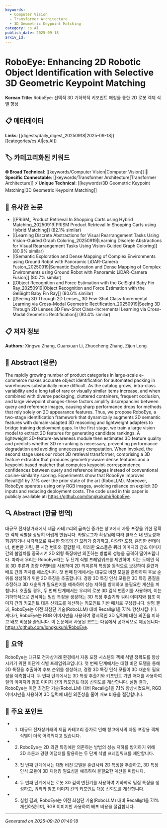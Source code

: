 ```yaml
---
keywords:
  - Computer Vision
  - Transformer Architecture
  - 3D Geometric Keypoint Matching
category: cs.AI
publish_date: 2025-09-18
arxiv_id:
---
```


<!-- KEYWORD_LINKING_METADATA:
{
  "processed_timestamp": "2025-09-22 22:12:38.670813",
  "vocabulary_version": "1.0",
  "selected_keywords": [
    "Computer Vision",
    "Transformer Architecture",
    "3D Geometric Keypoint Matching"
  ],
  "rejected_keywords": [
    "Vision Transformers",
    "3D Feature Extractor"
  ],
  "similarity_scores": {
    "Computer Vision": 0.85,
    "Transformer Architecture": 0.82,
    "3D Geometric Keypoint Matching": 0.78
  },
  "extraction_method": "AI_prompt_based",
  "budget_applied": true
}
-->

# RoboEye: Enhancing 2D Robotic Object Identification with Selective 3D Geometric Keypoint Matching

**Korean Title:** RoboEye: 선택적 3D 기하학적 키포인트 매칭을 통한 2D 로봇 객체 식별 향상

## 📋 메타데이터

**Links**: [[digests/daily_digest_20250918|2025-09-18]]       [[categories/cs.AI|cs.AI]]

## 🏷️ 카테고리화된 키워드
**🌐 Broad Technical**: [[keywords/Computer Vision|Computer Vision]]
**🔗 Specific Connectable**: [[keywords/Transformer Architecture|Transformer Architecture]]
**⚡ Unique Technical**: [[keywords/3D Geometric Keypoint Matching|3D Geometric Keypoint Matching]]

## 🔗 유사한 논문
- [[PRISM_ Product Retrieval In Shopping Carts using Hybrid Matching_20250919|PRISM Product Retrieval In Shopping Carts using Hybrid Matching]] (82.1% similar)
- [[Learning Discrete Abstractions for Visual Rearrangement Tasks Using Vision-Guided Graph Coloring_20250919|Learning Discrete Abstractions for Visual Rearrangement Tasks Using Vision-Guided Graph Coloring]] (80.9% similar)
- [[Semantic Exploration and Dense Mapping of Complex Environments using Ground Robot with Panoramic LiDAR-Camera Fusion_20250919|Semantic Exploration and Dense Mapping of Complex Environments using Ground Robot with Panoramic LiDAR-Camera Fusion]] (80.7% similar)
- [[Object Recognition and Force Estimation with the GelSight Baby Fin Ray_20250919|Object Recognition and Force Estimation with the GelSight Baby Fin Ray]] (80.6% similar)
- [[Seeing 3D Through 2D Lenses_ 3D Few-Shot Class-Incremental Learning via Cross-Modal Geometric Rectification_20250919|Seeing 3D Through 2D Lenses 3D Few-Shot Class-Incremental Learning via Cross-Modal Geometric Rectification]] (80.4% similar)

## 📋 저자 정보

**Authors:** Xingwu Zhang, Guanxuan Li, Zhuocheng Zhang, Zijun Long

## 📄 Abstract (원문)

The rapidly growing number of product categories in large-scale e-commerce
makes accurate object identification for automated packing in warehouses
substantially more difficult. As the catalog grows, intra-class variability and
a long tail of rare or visually similar items increase, and when combined with
diverse packaging, cluttered containers, frequent occlusion, and large
viewpoint changes-these factors amplify discrepancies between query and
reference images, causing sharp performance drops for methods that rely solely
on 2D appearance features. Thus, we propose RoboEye, a two-stage identification
framework that dynamically augments 2D semantic features with domain-adapted 3D
reasoning and lightweight adapters to bridge training deployment gaps. In the
first stage, we train a large vision model to extract 2D features for
generating candidate rankings. A lightweight 3D-feature-awareness module then
estimates 3D feature quality and predicts whether 3D re-ranking is necessary,
preventing performance degradation and avoiding unnecessary computation. When
invoked, the second stage uses our robot 3D retrieval transformer, comprising a
3D feature extractor that produces geometry-aware dense features and a
keypoint-based matcher that computes keypoint-correspondence confidences
between query and reference images instead of conventional cosine-similarity
scoring. Experiments show that RoboEye improves Recall@1 by 7.1% over the prior
state of the art (RoboLLM). Moreover, RoboEye operates using only RGB images,
avoiding reliance on explicit 3D inputs and reducing deployment costs. The code
used in this paper is publicly available at:
https://github.com/longkukuhi/RoboEye.

## 🔍 Abstract (한글 번역)

대규모 전자상거래에서 제품 카테고리의 급속한 증가는 창고에서 자동 포장을 위한 정확한 객체 식별을 상당히 어렵게 만듭니다. 카탈로그가 확장됨에 따라 클래스 내 변동성과 희귀하거나 시각적으로 유사한 항목의 긴 꼬리가 증가하고, 다양한 포장, 혼잡한 컨테이너, 빈번한 가림, 큰 시점 변화와 결합될 때, 이러한 요소들은 쿼리 이미지와 참조 이미지 간의 불일치를 증폭시켜 2D 외형 특징에만 의존하는 방법의 성능을 급격히 떨어뜨립니다. 따라서 우리는 RoboEye라는 두 단계 식별 프레임워크를 제안하며, 이는 도메인 적응 3D 추론과 경량 어댑터를 사용하여 2D 의미론적 특징을 동적으로 보강하여 훈련과 배포 간의 격차를 해소합니다. 첫 번째 단계에서는 대규모 비전 모델을 훈련하여 후보 순위를 생성하기 위한 2D 특징을 추출합니다. 경량 3D 특징 인식 모듈은 3D 특징 품질을 추정하고 3D 재순위가 필요한지를 예측하여 성능 저하를 방지하고 불필요한 계산을 피합니다. 호출될 경우, 두 번째 단계에서는 우리의 로봇 3D 검색 변환기를 사용하며, 이는 기하학적으로 인식하는 밀집 특징을 생성하는 3D 특징 추출기와 쿼리 이미지와 참조 이미지 간의 키포인트 대응 신뢰도를 계산하는 키포인트 기반 매처로 구성됩니다. 실험 결과, RoboEye는 이전 최첨단 기술(RoboLLM) 대비 Recall@1을 7.1% 향상시킵니다. 게다가, RoboEye는 RGB 이미지만을 사용하여 명시적인 3D 입력에 대한 의존을 피하고 배포 비용을 줄입니다. 이 논문에서 사용된 코드는 다음에서 공개적으로 제공됩니다: https://github.com/longkukuhi/RoboEye.

## 📝 요약

RoboEye는 대규모 전자상거래 환경에서 자동 포장 시스템의 객체 식별 정확도를 향상시키기 위한 이단계 식별 프레임워크입니다. 첫 번째 단계에서는 대형 비전 모델을 통해 2D 특징을 추출하여 후보 순위를 생성하고, 경량 3D 특징 인식 모듈이 3D 재순위 필요성을 예측합니다. 두 번째 단계에서는 3D 특징 추출기와 키포인트 기반 매처를 사용하여 질의 이미지와 참조 이미지 간의 키포인트 대응 신뢰도를 계산합니다. 실험 결과, RoboEye는 이전 최첨단 기술(RoboLLM) 대비 Recall@1을 7.1% 향상시켰으며, RGB 이미지만을 사용하여 3D 입력에 대한 의존성을 줄여 배포 비용을 절감합니다.

## 🎯 주요 포인트

- 1. 대규모 전자상거래의 제품 카테고리 증가로 인해 창고에서의 자동 포장용 객체 식별이 더욱 어려워지고 있습니다.

- 2. RoboEye는 2D 외관 특징에만 의존하는 방법의 성능 저하를 방지하기 위해 3D 추론과 경량 어댑터를 활용하는 두 단계 식별 프레임워크를 제안합니다.

- 3. 첫 번째 단계에서는 대형 비전 모델을 훈련시켜 2D 특징을 추출하고, 3D 특징 인식 모듈이 3D 재랭킹 필요성을 예측하여 불필요한 계산을 피합니다.

- 4. 두 번째 단계에서는 로봇 3D 검색 변환기를 사용하여 기하학적 밀집 특징을 생성하고, 쿼리와 참조 이미지 간의 키포인트 대응 신뢰도를 계산합니다.

- 5. 실험 결과, RoboEye는 이전 최첨단 기술(RoboLLM) 대비 Recall@1을 7.1% 개선하였으며, RGB 이미지만 사용하여 배포 비용을 절감합니다.

---

*Generated on 2025-09-20 01:40:18*